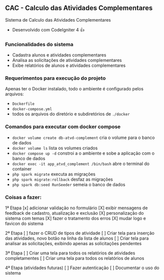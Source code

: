 ## CAC - Calculo das Atividades Complementares
Sistema de Calculo das Atividades Complementares
- Desenvolvido com CodeIgniter 4 :+1:

### Funcionalidades do sistema
- Cadastra alunos e atividades complementares
- Analisa as solicitações de atividades complementares
- Exibe relatórios de alunos e atividades complementares

### Requerimentos para execução do projeto

Apenas ter o Docker instalado,
todo o ambiente é configurado pelos arquivos:
- `Dockerfile`
- `docker-compose.yml`
- todos os arquivos do diretório e subdiretórios de `./docker`

### Comandos para executar com docker compose

- `docker volume create db-atvd-complement`
cria o volume para o banco de dados
- `docker volume ls`
lista os volumes criados
- `docker compose up -d`
constroi a o ambiente e sobe a aplicação com o banco de dados
- `docker exec -it app_atvd_complement /bin/bash`
abre o terminal do container
- `php spark migrate`
executa as migrações
- `php spark migrate:rollback`
desfaz as migrações
- `php spark db:seed RunSeeder`
semeia o banco de dados


### Coisas a fazer:

1ª Etapa
 [x] adicionar validação no formulário
 [X] exibir mensagens de feedback de cadastro, atualização e exclusão
 [X] personalização do sistema com temas
 [X] fazer o tratamento dos erros
 [X] mudar logo e favicon do sistema

2ª Etapa
 [ ] fazer o CRUD de tipos de atividade
 [ ] Criar tela para inserção das atividades, novo botão na linha da lista de alunos
 [ ] Criar tela para analisar as solicitações, exibindo apenas as solicitações pendentes

3ª Etapa
 [ ] Criar uma tela para todos os relatórios de atividades completamentes
 [ ] Criar uma tela para todos os relatórios de alunos

4ª Etapa (atividades futuras)
 [ ] Fazer autenticação
 [ ] Documentar o uso do sistema
 

